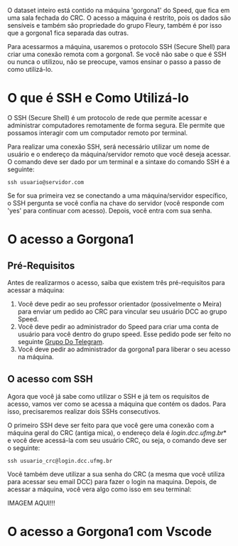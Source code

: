 O dataset inteiro está contido na máquina 'gorgona1' do Speed, que fica em uma sala fechada do CRC. O acesso a máquina é restrito, pois os dados são sensíveis e também são propriedade do grupo Fleury, também é por isso que a gorgona1 fica separada das outras.

Para acessarmos a máquina, usaremos o protocolo SSH (Secure Shell) para criar uma conexão remota com a gorgona1. Se você não sabe o que é SSH ou nunca o utilizou, não se preocupe, vamos ensinar o passo a passo de como utilizá-lo.

# O que é SSH e Como Utilizá-lo

O SSH (Secure Shell) é um protocolo de rede que permite acessar e administrar computadores remotamente de forma segura. Ele permite que possamos interagir com um computador remoto por terminal.

Para realizar uma conexão SSH, será necessário utilizar um nome de usuário e o endereço da máquina/servidor remoto que você deseja acessar. O comando deve ser dado por um terminal e a sintaxe do comando SSH é a seguinte:

```
ssh usuario@servidor.com
```

Se for sua primeira vez se conectando a uma máquina/servidor específico, o SSH pergunta se você confia na chave do servidor (você responde com 'yes' para continuar com acesso). Depois, você entra com sua senha.

# O acesso a Gorgona1

## Pré-Requisitos

Antes de realizarmos o acesso, saiba que existem três pré-requisitos para acessar a máquina:

1. Você deve pedir ao seu professor orientador (possivelmente o Meira) para enviar um pedido ao CRC para vincular seu usuário DCC ao grupo Speed.
2. Você deve pedir ao administrador do Speed para criar uma conta de usuário para você dentro do grupo speed. Esse pedido pode ser feito no seguinte [Grupo Do Telegram]().
3. Você deve pedir ao administrador da gorgona1 para liberar o seu acesso na máquina.

## O acesso com SSH

Agora que você já sabe como utilizar o SSH e já tem os requisitos de acesso, vamos ver como se acessa a máquina que contém os dados. Para isso, precisaremos realizar dois SSHs consecutivos.

O primeiro SSH deve ser feito para que você gere uma conexão com a máquina geral do CRC (antiga mica), o endereço dela é *login.dcc.ufmg.br** e você deve acessá-la com seu usuário CRC, ou seja, o comando deve ser o seguinte:

```
ssh usuario_crc@login.dcc.ufmg.br
```

Você também deve utilizar a sua senha do CRC (a mesma que você utiliza para acessar seu email DCC) para fazer o login na maquina. Depois, de acessar a máquina, você vera algo como isso em seu terminal:

IMAGEM AQUI!!!

# O acesso a Gorgona1 com Vscode 